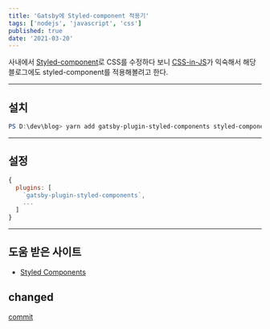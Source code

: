 ```yaml
---
title: 'Gatsby에 Styled-component 적용기'
tags: ['nodejs', 'javascript', 'css']
published: true
date: '2021-03-20'
---
```


사내에서 [Styled-component](https://www.daleseo.com/react-styled-components/)로 CSS를 수정하다 보니
[CSS-in-JS](https://velog.io/tags/CSS-in-JS)가 익숙해서 해당 블로그에도 styled-component를 적용해볼려고 한다.

---
## 설치

```powershell
PS D:\dev\blog> yarn add gatsby-plugin-styled-components styled-components babel-plugin-styled-components
```

---
## 설정

```javascript
{
  plugins: [
    `gatsby-plugin-styled-components`,
    ...
  ]
}
```

---
## 도움 받은 사이트

- [Styled Components](https://www.gatsbyjs.com/docs/how-to/styling/styled-components/)

## changed

[commit](https://github.com/whitesky0109/whitesky0109.github.io/commit/2840f7c7f434b1406e9c907d9f9aaf12fabb94e5)
